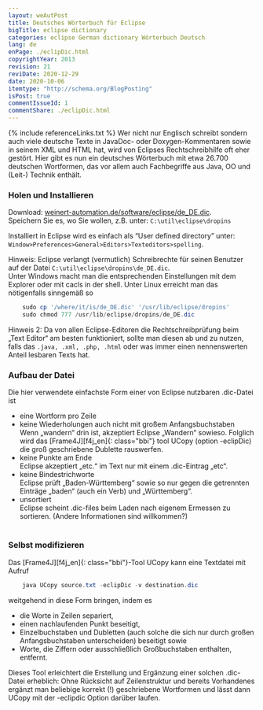 ```yaml
---
layout: weAutPost
title: Deutsches Wörterbuch für Eclipse
bigTitle: eclipse dictionary
categories: eclipse German dictionary Wörterbuch Deutsch
lang: de
enPage: ./eclipDic.html 
copyrightYear: 2013
revision: 21
reviDate: 2020-12-29
date: 2020-10-06
itemtype: "http://schema.org/BlogPosting"
isPost: true
commentIssueId: 1
commentShare: ./eclipDic.html
---
```

{% include referenceLinks.txt %}
Wer nicht nur Englisch schreibt sondern auch viele deutsche Texte in JavaDoc-
oder Doxygen-Kommentaren<!--more--> sowie in seinem XML und HTML hat,
wird von Eclipses
Rechtschreibhilfe oft eher gestört. Hier gibt es nun ein deutsches Wörterbuch
mit etwa 26.700 deutschen Wortformen, das vor allem auch Fachbegriffe aus
Java, OO und (Leit-) Technik enthält.

### Holen und Installieren
Download: [weinert-automation.de/software/eclipse/de_DE.dic](https://weinert-automation.de/software/eclipse/de_DE.dic).<br />
Speichern Sie es, wo Sie wollen, z.B. unter: `C:\util\eclipse\dropins`

Installiert in Eclipse wird es einfach als “User defined directory” unter: `Window>Preferences>General>Editors>Texteditors>spelling`.

Hinweis: Eclipse verlangt (vermutlich) Schreibrechte für seinen Benutzer
auf der Datei `C:\util\eclipse\dropins\de_DE.dic`. <br />
Unter Windows macht man die entsprechenden Einstellungen mit dem Explorer 
oder mit cacls in der shell. Unter Linux erreicht man das nötigenfalls 
sinngemäß so
```powershell
    sudo cp '/where/it/is/de_DE.dic' '/usr/lib/eclipse/dropins'
    sudo chmod 777 /usr/lib/eclipse/dropins/de_DE.dic
```
Hinweis 2: Da von allen Eclipse-Editoren die Rechtschreibprüfung beim „Text Editor“ am besten funktioniert, sollte man diesen ab und zu nutzen, falls das `.java, .xml, .php, .html`  oder was immer einen nennenswerten Anteil lesbaren Texts hat.

### Aufbau der Datei
Die hier verwendete einfachste Form einer von Eclipse nutzbaren 
.dic-Datei ist
- eine Wortform pro Zeile
- keine Wiederholungen auch nicht mit großem Anfangsbuchstaben   
  Wenn „wandern“ drin ist, akzeptiert Eclipse „Wandern“ sowieso. Folglich
  wird das [Frame4J][f4j_en]{: class="bbi"} tool 
  UCopy (option -eclipDic) die groß geschriebene Dublette rauswerfen.
- keine Punkte am Ende   
  Eclipse akzeptiert „etc.“ im Text nur mit einem .dic-Eintrag „etc“.
- keine Bindestrichworte   
  Eclipse prüft „Baden-Württemberg“ sowie so nur gegen die getrennten 
  Einträge „baden“ (auch ein Verb) und „Württemberg“.
- unsortiert   
  Eclipse scheint .dic-files beim Laden nach eigenem Ermessen zu sortieren.
  (Andere Informationen sind willkommen?)   
  &nbsp; 
  
### Selbst modifizieren
 
Das [Frame4J][f4j_en]{: class="bbi"}-Tool UCopy kann eine Textdatei mit Aufruf
```powershell
    java UCopy source.txt -eclipDic -v destination.dic
```
weitgehend in diese Form bringen, indem es
- die Worte in Zeilen separiert,
- einen nachlaufenden Punkt beseitigt,
- Einzelbuchstaben und Dubletten (auch solche die sich nur durch großen
  Anfangsbuchstaben unterscheiden) beseitigt sowie 
- Worte, die Ziffern oder ausschließlich Großbuchstaben enthalten, entfernt.

Dieses Tool erleichtert die Erstellung und Ergänzung einer solchen 
.dic-Datei erheblich: Ohne Rücksicht auf Zeilenstruktur und bereits
Vorhandenes ergänzt man beliebige korrekt (!) geschriebene Wortformen und 
lässt dann UCopy mit der -eclipdic Option darüber laufen.
